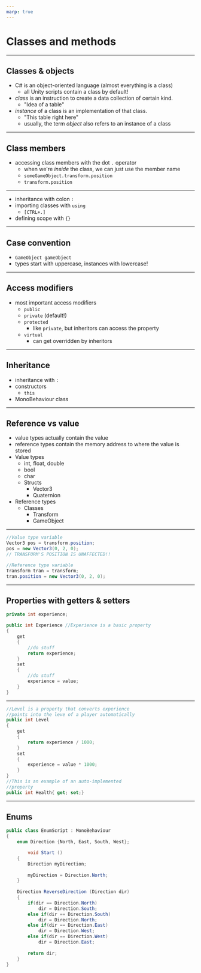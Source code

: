 ```yaml
---
marp: true
---
```

<!-- class: invert -->
# Classes and methods
---

## Classes & objects

- C# is an object-oriented language (almost everything is a class)
  - all Unity scripts contain a class by default!
- *class* is an instruction to create a data collection of certain kind.
  - "Idea of a table"
- *instance* of a class is an implementation of that class.
  - "This table right here"
  - usually, the term *object* also refers to an instance of a class
---
## Class members
- accessing class members with the dot `.` operator
  - when we're *inside* the class, we can just use the member name
  - `someGameObject.transform.position` 
  - `transform.position`

---
- inheritance with colon `:`
- importing classes with `using`
  - `[CTRL+.]`
- defining scope with `{}`


---
## Case convention

- `GameObject gameObject`
- types start with uppercase, instances with lowercase!



---
## Access modifiers
- most important access modifiers
  - `public`
  - `private` (default!)
  - `protected`
    - like `private`, but inheritors can access the property
  - `virtual`
    - can get overridden by inheritors
---
## Inheritance
- inheritance with `:`
- constructors
  - `this`
- MonoBehaviour class
---
## Reference vs value
  - value types actually contain the value
  - reference types contain the memory address to where the value is stored
  - Value types
  	- int, float, double
  	- bool
  	- char
  	- Structs
      	- Vector3
      	- Quaternion
  - Reference types
    - Classes
      - Transform
      - GameObject
---
```c#
//Value type variable
Vector3 pos = transform.position;
pos = new Vector3(0, 2, 0);
// TRANSFORM'S POSITION IS UNAFFECTED!!

//Reference type variable
Transform tran = transform;
tran.position = new Vector3(0, 2, 0);
```
---
## Properties with getters & setters
```c#
private int experience;

public int Experience //Experience is a basic property
{
	get
	{
		//do stuff
		return experience;
	}
	set
	{
		//do stuff
		experience = value;
	}
}
```
---
```c#
//Level is a property that converts experience
//points into the leve of a player automatically
public int Level
{
	get
	{
		return experience / 1000;
	}
	set
	{
		experience = value * 1000;
	}
}
//This is an example of an auto-implemented
//property
public int Health{ get; set;}
```
---
## Enums
```c#
public class EnumScript : MonoBehaviour 
{
    enum Direction {North, East, South, West};

        void Start () 
    {
        Direction myDirection;
        
        myDirection = Direction.North;
    }
    
    Direction ReverseDirection (Direction dir)
    {
        if(dir == Direction.North)
            dir = Direction.South;
        else if(dir == Direction.South)
            dir = Direction.North;
        else if(dir == Direction.East)
            dir = Direction.West;
        else if(dir == Direction.West)
            dir = Direction.East;
        
        return dir;     
    }
}
```